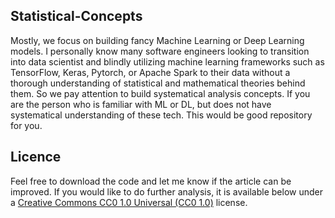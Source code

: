 ## Statistical-Concepts
Mostly, we focus on building fancy Machine Learning or Deep Learning models. I personally know many software engineers looking to transition into data scientist and blindly utilizing machine learning frameworks such as TensorFlow, Keras, Pytorch, or Apache Spark to their data without a thorough understanding of statistical and mathematical theories behind them. So we pay attention to build systematical analysis concepts. If you are the person who is familiar with ML or DL, but does not have systematical understanding of these tech. This would be good repository for you.   



## Licence
Feel free to download the code and let me know if the article can be improved. If you would like to do further analysis, it is available below under a [Creative Commons CC0 1.0 Universal (CC0 1.0)](https://creativecommons.org/publicdomain/zero/1.0/) license.
